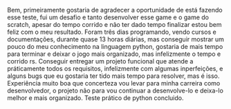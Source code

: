 Bem, primeiramente gostaria de agradecer a oportunidade de está fazendo esse teste,
fui um desafio e tanto desenvolver esse game e o game do scratch, apesar do tempo corrido e não ter dado tempo finalizar estou bem feliz com o meu resultado. Foram três dias programando, vendo cursos e documentações, durante quase 13 horas diárias, mas conseguir mostrar um pouco do meu conhecimento na linguagem python, gostaria de mais tempo para terminar e deixar o jogo mais organizado, mas infelizmente o tempo e corrido rs. Conseguir entregar um projeto funcional que atende a práticamente todos os requisitos, infelizmente com algumas inperfeições, e alguns bugs que eu gostaria ter tido mais tempo para resolver, mas é isso.
Experiência muito boa que concerteza vou levar para minha carreira como desenvolvedor, o projeto não para vou continuar a desenvolve-lo e deixa-lo melhor e mais organizado.
Teste prático de python concluido.